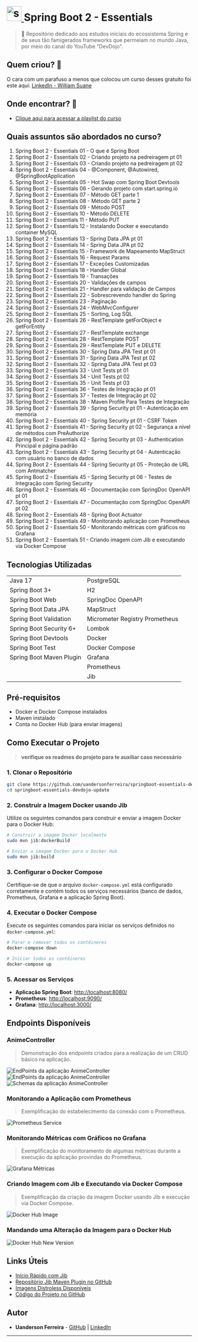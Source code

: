 # <a href="https://spring.io/" target="_blank" rel="noreferrer"> <img src="https://www.vectorlogo.zone/logos/springio/springio-icon.svg" alt="spring" width="40" height="40"/> </a> Spring Boot 2 - Essentials

> 🌱 Repositório dedicado aos estudos iniciais do ecossistema Spring e de seus tão
> famigerados frameworks que permeiam no mundo Java, por meio do canal do YouTube
> "DevDojo".

## Quem criou? 🧑
O cara com um parafuso a menos que colocou um curso desses gratuito foi este
aqui: [LinkedIn - William Suane](https://www.linkedin.com/in/williamsuane/)
<br/>

## Onde encontrar? 🔭

- [Clique aqui para acessar a playlist do curso](https://www.youtube.com/playlist?list=PL62G310vn6nFBIxp6ZwGnm8xMcGE3VA5H)
  <br/>

## Quais assuntos são abordados no curso?

1. Spring Boot 2 - Essentials 01 - O que é Spring Boot
1. Spring Boot 2 - Essentials 02 - Criando projeto na pedreiragem pt 01
1. Spring Boot 2 - Essentials 03 - Criando projeto na pedreiragem pt 02
1. Spring Boot 2 - Essentials 04 - @Component, @Autowired, @SpringBootApplication
1. Spring Boot 2 - Essentials 05 - Hot Swap com Spring Boot Devtools
1. Spring Boot 2 - Essentials 06 - Gerando projeto com start.spring.io
1. Spring Boot 2 - Essentials 07 - Método GET parte 1
1. Spring Boot 2 - Essentials 08 - Método GET parte 2
1. Spring Boot 2 - Essentials 09 - Método POST
1. Spring Boot 2 - Essentials 10 - Método DELETE
1. Spring Boot 2 - Essentials 11 - Método PUT
1. Spring Boot 2 - Essentials 12 - Instalando Docker e executando container MySQL
1. Spring Boot 2 - Essentials 13 - Spring Data JPA pt 01
1. Spring Boot 2 - Essentials 14 - Spring Data JPA pt 02
1. Spring Boot 2 - Essentials 15 - Framework de Mapeamento MapStruct
1. Spring Boot 2 - Essentials 16 - Request Params
1. Spring Boot 2 - Essentials 17 - Exceções Customizadas
1. Spring Boot 2 - Essentials 18 - Handler Global
1. Spring Boot 2 - Essentials 19 - Transações
1. Spring Boot 2 - Essentials 20 - Validações de campos
1. Spring Boot 2 - Essentials 21 - Handler para validação de Campos
1. Spring Boot 2 - Essentials 22 - Sobrescrevendo handler do Spring
1. Spring Boot 2 - Essentials 23 - Paginação
1. Spring Boot 2 - Essentials 24 - WebMvcConfigurer
1. Spring Boot 2 - Essentials 25 - Sorting, Log SQL
1. Spring Boot 2 - Essentials 26 - RestTemplate getForObject e getForEntity
1. Spring Boot 2 - Essentials 27 - RestTemplate exchange
1. Spring Boot 2 - Essentials 28 - RestTemplate POST
1. Spring Boot 2 - Essentials 29 - RestTemplate PUT e DELETE
1. Spring Boot 2 - Essentials 30 - Spring Data JPA Test pt 01
1. Spring Boot 2 - Essentials 31 - Spring Data JPA Test pt 02
1. Spring Boot 2 - Essentials 32 - Spring Data JPA Test pt 03
1. Spring Boot 2 - Essentials 33 - Unit Tests pt 01
1. Spring Boot 2 - Essentials 34 - Unit Tests pt 02
1. Spring Boot 2 - Essentials 35 - Unit Tests pt 03
1. Spring Boot 2 - Essentials 36 - Testes de Integração pt 01
1. Spring Boot 2 - Essentials 37 - Testes de Integração pt 02
1. Spring Boot 2 - Essentials 38 - Maven Profile Para Testes de Integração
1. Spring Boot 2 - Essentials 39 - Spring Security pt 01 - Autenticação em memória
1. Spring Boot 2 - Essentials 40 - Spring Security pt 01 - CSRF Token
1. Spring Boot 2 - Essentials 41 - Spring Security pt 02 - Segurança a nível de métodos com PreAuthorize
1. Spring Boot 2 - Essentials 42 - Spring Security pt 03 - Authentication Principal e página padrão
1. Spring Boot 2 - Essentials 43 - Spring Security pt 04 - Autenticação com usuário no banco de dados
1. Spring Boot 2 - Essentials 44 - Spring Security pt 05 - Proteção de URL com Antmatcher
1. Spring Boot 2 - Essentials 45 - Spring Security pt 06 - Testes de Integração com Spring Security
1. Spring Boot 2 - Essentials 46 - Documentação com SpringDoc OpenAPI pt 01
1. Spring Boot 2 - Essentials 47 - Documentação com SpringDoc OpenAPI pt 02
1. Spring Boot 2 - Essentials 48 - Spring Boot Actuator
1. Spring Boot 2 - Essentials 49 - Monitorando aplicação com Prometheus
1. Spring Boot 2 - Essentials 50 - Monitorando métricas com gráficos no Grafana
1. Spring Boot 2 - Essentials 51 - Criando imagem com Jib e executando via Docker Compose


## Tecnologias Utilizadas

|                         |                         |
|-------------------------|-------------------------|
| Java 17                 | PostgreSQL              |
| Spring Boot 3+          | H2                      |
| Spring Boot Web         | SpringDoc OpenAPI       |
| Spring Boot Data JPA    | MapStruct               |
| Spring Boot Validation  | Micrometer Registry Prometheus |
| Spring Boot Security 6+ | Lombok                  |
| Spring Boot Devtools    | Docker                  |
| Spring Boot Test        | Docker Compose          |
| Spring Boot Maven Plugin| Grafana                 |
|                         | Prometheus              |
|                         | Jib                     |

## Pré-requisitos

- Docker e Docker Compose instalados
- Maven instalado
- Conta no Docker Hub (para enviar imagens)

## Como Executar o Projeto
> **verifique os readmes do projeto para te auxiliar caso necessário**
> 
### 1. Clonar o Repositório

```sh
git clone https://github.com/uandersonferreira/springboot-essentials-devdojo-update.git
cd springboot-essentials-devdojo-update
```

### 2. Construir a Imagem Docker usando Jib

Utilize os seguintes comandos para construir e enviar a imagem Docker para o Docker Hub:

```sh
# Construir a imagem Docker localmente
sudo mvn jib:dockerBuild

# Enviar a imagem Docker para o Docker Hub
sudo mvn jib:build
```

### 3. Configurar o Docker Compose

Certifique-se de que o arquivo `docker-compose.yml` está configurado corretamente e contém todos os serviços necessários (banco de dados, Prometheus, Grafana e a aplicação Spring Boot).

### 4. Executar o Docker Compose

Execute os seguintes comandos para iniciar os serviços definidos no `docker-compose.yml`:

```sh
# Parar e remover todos os contêineres
docker-compose down

# Iniciar todos os contêineres
docker-compose up
```

### 5. Acessar os Serviços

- **Aplicação Spring Boot**: [http://localhost:8080/](http://localhost:8080/)
- **Prometheus**: [http://localhost:9090/](http://localhost:9090/)
- **Grafana**: [http://localhost:3000/](http://localhost:3000/)

## Endpoints Disponíveis

### AnimeController

> Demonstração dos endpoints criados para a realização de um CRUD
básico na aplicação.

![EndPoints da aplicação AnimeController](readmes/img/user-controller.png)
![EndPoints da aplicação AnimeController](readmes/img/swagger-endpoints.png)
![Schemas da aplicação AnimeController](readmes/img/swagger-schemas.png)

### Monitorando a Aplicação com Prometheus

> Exemplificação do estabelecimento da conexão com o Prometheus.

![Prometheus Service](readmes/img/prometheus-service.png)

### Monitorando Métricas com Gráficos no Grafana

> Exemplificação do monitoramento de algumas métricas durante a execução
> da aplicação provindas do Prometheus.

![Grafana Métricas](readmes/img/grafana-metricas.png)

### Criando Imagem com Jib e Executando via Docker Compose

> Exemplificação da criação da imagem Docker usando Jib e execução via Docker Compose.

![Docker Hub Image](readmes/img/docker-hub-image.png)

### Mandando uma Alteração da Imagem para o Docker Hub

![Docker Hub New Version](readmes/img/docker-hub-new-version.png)

## Links Úteis

- [Início Rápido com Jib](https://cloud.google.com/java/getting-started/jib?hl=pt-br)
- [Repositório Jib Maven Plugin no GitHub](https://github.com/GoogleContainerTools/jib/tree/master/jib-maven-plugin)
- [Imagens Distroless Disponíveis](https://console.cloud.google.com/gcr/images/distroless/GLOBAL)
- [Código do Projeto no GitHub](https://github.com/uandersonferreira/springboot-essentials-devdojo-update)

## Autor

- **Uanderson Ferreira** - [GitHub](https://github.com/uandersonferreira) | [LinkedIn](https://www.linkedin.com/in/uandersonferreira/)

---

